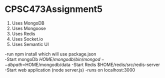 # CPSC473Assignment5
1) Uses MongoDB 
2) Uses Mongoose 
3) Uses Redis 
4) Uses Socket.io
4) Uses Semantic UI


-run npm install which will use package.json  
-Start mongoDb $HOME/mongodb/bin/mongod --dbpath=$HOME/mongodb/data -Start Redis $HOME/redis/src/redis-server 
-Start web application (node server.js) -runs on localhost:3000 

